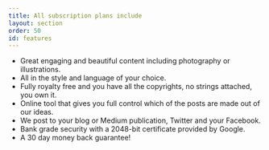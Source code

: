 ```yaml
---
title: All subscription plans include
layout: section
order: 50
id: features
---
```


- Great engaging and beautiful content including photography or illustrations.
- All in the style and language of your choice.
- Fully royalty free and you have all the copyrights, no strings attached, you own it.
- Online tool that gives you full control which of the posts are made out of our ideas.
- We post to your blog or Medium publication, Twitter and your Facebook.
- Bank grade security with a 2048-bit certificate provided by Google.
- A 30 day money back guarantee!
